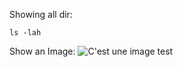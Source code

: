 
Showing all dir:
```
ls -lah
```
Show an Image:
![C'est une image test](https://github.com/GrolschSec/BornToBeRoot/blob/main/Screenshot/1.png)
